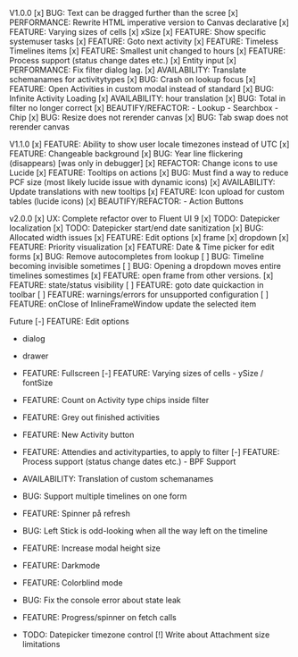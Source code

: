 V1.0.0
[x] BUG: Text can be dragged further than the scree
[x] PERFORMANCE: Rewrite HTML imperative version to Canvas declarative
[x] FEATURE: Varying sizes of cells
[x] xSize
[x] FEATURE: Show specific systemuser tasks
[x] FEATURE: Goto next activity
[x] FEATURE: Timeless Timelines items
[x] FEATURE: Smallest unit changed to hours
[x] FEATURE: Process support (status change dates etc.)
[x] Entity input
[x] PERFORMANCE: Fix filter dialog lag.
[x] AVAILABILITY: Translate schemanames for activitytypes
[x] BUG: Crash on lookup focus
[x] FEATURE: Open Activities in custom modal instead of standard
[x] BUG: Infinite Activity Loading
[x] AVAILABILITY: hour translation
[x] BUG: Total in filter no longer correct
[x] BEAUTIFY/REFACTOR: - Lookup - Searchbox - Chip
[x] BUG: Resize does not rerender canvas
[x] BUG: Tab swap does not rerender canvas

V1.1.0
[x] FEATURE: Ability to show user locale timezones instead of UTC
[x] FEATURE: Changeable background
[x] BUG: Year line flickering (disappears) [was only in debugger]
[x] REFACTOR: Change icons to use Lucide
[x] FEATURE: Tooltips on actions
[x] BUG: Must find a way to reduce PCF size (most likely lucide issue with dynamic icons)
[x] AVAILABILITY: Update translations with new tooltips
[x] FEATURE: Icon upload for custom tables (lucide icons)
[x] BEAUTIFY/REFACTOR: - Action Buttons

v2.0.0
[x] UX: Complete refactor over to Fluent UI 9
[x] TODO: Datepicker localization
[x] TODO: Datepicker start/end date sanitization
[x] BUG: Allocated width issues
[x] FEATURE: Edit options
  [x] frame
  [x] dropdown
[x] FEATURE: Priority visualization
[x] FEATURE: Date & Time picker for edit forms
[x] BUG: Remove autocompletes from lookup
[ ] BUG: Timeline becoming invisible sometimes
[ ] BUG: Opening a dropdown moves entire timelines somestimes
[x] FEATURE: open frame from other versions.
[x] FEATURE: state/status visibility
[ ] FEATURE: goto date quickaction in toolbar
[ ] FEATURE: warnings/errors for unsupported configuration
[ ] FEATURE: onClose of InlineFrameWindow update the selected item


Future
[-] FEATURE: Edit options
  - dialog 
  - drawer

- FEATURE: Fullscreen
  [-] FEATURE: Varying sizes of cells - ySize / fontSize
- FEATURE: Count on Activity type chips inside filter
- FEATURE: Grey out finished activities
- FEATURE: New Activity button
- FEATURE: Attendies and activityparties, to apply to filter
  [-] FEATURE: Process support (status change dates etc.) - BPF Support
- AVAILABILITY: Translation of custom schemanames
- BUG: Support multiple timelines on one form
- FEATURE: Spinner på refresh
- BUG: Left Stick is odd-looking when all the way left on the timeline
- FEATURE: Increase modal height size
- FEATURE: Darkmode
- FEATURE: Colorblind mode
- BUG: Fix the console error about state leak
- FEATURE: Progress/spinner on fetch calls
- TODO: Datepicker timezone control
[!] Write about Attachment size limitations